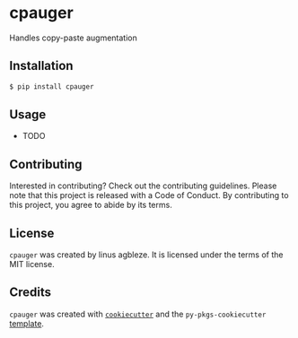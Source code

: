 # cpauger

Handles copy-paste augmentation

## Installation

```bash
$ pip install cpauger
```

## Usage

- TODO

## Contributing

Interested in contributing? Check out the contributing guidelines. Please note that this project is released with a Code of Conduct. By contributing to this project, you agree to abide by its terms.

## License

`cpauger` was created by linus agbleze. It is licensed under the terms of the MIT license.

## Credits

`cpauger` was created with [`cookiecutter`](https://cookiecutter.readthedocs.io/en/latest/) and the `py-pkgs-cookiecutter` [template](https://github.com/py-pkgs/py-pkgs-cookiecutter).
